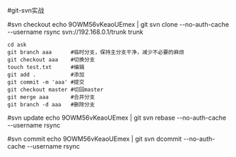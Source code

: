 #git-svn实战

#svn checkout
echo 9OWM56vKeaoUEmex | git svn clone --no-auth-cache --username rsync svn://192.168.0.1/trunk trunk

```
cd ask
git branch aaa      #临时分支，保持主分支干净，减少不必要的麻烦
git checkout aaa    #切换分支
touch test.txt      #编辑
git add .           #添加
git commit -m 'aaa' #提交
git checkout master #切回master
git merge aaa       #合并分支
git branch -d aaa   #删除分支
```

#svn update
echo 9OWM56vKeaoUEmex | git svn rebase --no-auth-cache --username rsync

#svn commit
echo 9OWM56vKeaoUEmex | git svn dcommit --no-auth-cache --username rsync
